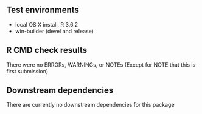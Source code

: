 ## Test environments
* local OS X install, R 3.6.2
* win-builder (devel and release)

## R CMD check results
There were no ERRORs, WARNINGs, or NOTEs 
(Except for NOTE that this is first submission)

## Downstream dependencies
There are currently no downstream dependencies for this package
